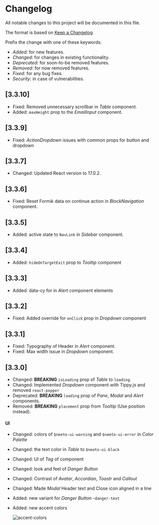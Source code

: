 <!---

------- FOLLOW THESE WHILE ADDING AN ENTRY ------

** Add BREAKING keyword in bold for changes which could potentially break the component, eg: **BREAKING**
** Represent a component name in italics, eg: _Modal_
** Enclose a prop name in double backticks, eg: `isLoading`
** Represent a version as second level heading and write the version number inside a square bracket, eg: ##  [3.3.2]

--->

# Changelog

All notable changes to this project will be documented in this file.

The format is based on [Keep a Changelog](https://keepachangelog.com/en/1.0.0/).

Prefix the change with one of these keywords:

- _Added_: for new features.
- _Changed_: for changes in existing functionality.
- _Deprecated_: for soon-to-be removed features.
- _Removed_: for now removed features.
- _Fixed_: for any bug fixes.
- _Security_: in case of vulnerabilities.

## [3.3.10]

- Fixed: Removed unnecessary scrollbar in _Table_ component.
- Added: `maxHeight` prop to the _EmailInput_ component.

## [3.3.9]

- Fixed: _ActionDropdown_ issues with common props for button and dropdown

## [3.3.7]

- Changed: Updated React version to 17.0.2.

## [3.3.6]

- Fixed: Reset Formik data on continue action in _BlockNavigation_ component.

## [3.3.5]

- Added: active state to `NavLink` in _Sidebar_ component.

## [3.3.4]

- Added: `hideOnTargetExit` prop to _Tooltip_ component

## [3.3.3]

- Added: data-cy for in _Alert_ component elements

## [3.3.2]

- Fixed: Added override for `onClick` prop in _Dropdown_ component

## [3.3.1]

- Fixed: Typography of Header in _Alert_ component.
- Fixed: Max width issue in _Dropdown_ component.

## [3.3.0]

- Changed: **BREAKING** `isLoading` prop of _Table_ to `loading`.
- Changed: Implemented _Dropdown_ component with Tippy.js and removed `react-popper`
- Deprecated: **BREAKING** `loading` prop of _Pane_, _Modal_ and _Alert_ components.
- Removed: **BREAKING** `placement` prop from _Tooltip_ (Use position instead).

#### UI

- Changed: colors of `$neeto-ui-warning` and `$neeto-ui-error` in _Color Palette_
- Changed: the text color in _Table_ to `$neeto-ui-black`
- Changed: UI of _Tag_ of component
- Changed: look and feel of _Danger Button_
- Changed: Contrast of _Avatar_, _Accordian_, _Toastr_ and _Callout_
- Changed: Made _Modal_ Header text and Close icon aligned in a line

- Added: new variant for _Danger Button_ -`danger-text`
- Added: new accent colors

  ![accent-colors](https://user-images.githubusercontent.com/48869249/160755429-d2830f42-3086-4cbe-b9f5-4f0bca4f1a32.png)
